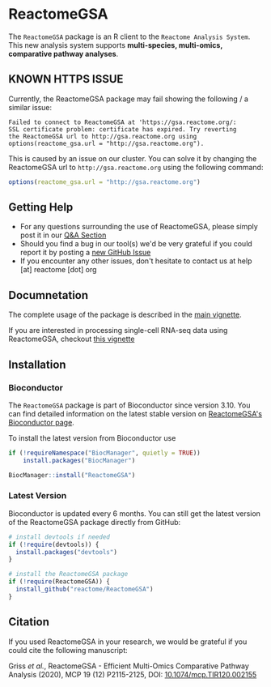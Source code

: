 # ReactomeGSA

The `ReactomeGSA` package is an R client to the `Reactome Analysis System`. This new analysis system supports **multi-species, multi-omics, comparative pathway analyses**.

## KNOWN HTTPS ISSUE

Currently, the ReactomeGSA package may fail showing the following / a similar issue:

```
Failed to connect to ReactomeGSA at 'https://gsa.reactome.org/: 
SSL certificate problem: certificate has expired. Try reverting 
the ReactomeGSA url to http://gsa.reactome.org using 
options(reactome_gsa.url = "http://gsa.reactome.org").
```

This is caused by an issue on our cluster. You can solve it by changing the ReactomeGSA url to `http://gsa.reactome.org` using the following command:

```r
options(reactome_gsa.url = "http://gsa.reactome.org")
```

## Getting Help

  * For any questions surrounding the use of ReactomeGSA, please simply post it in our [Q&A Section](https://github.com/reactome/ReactomeGSA/discussions)
  * Should you find a bug in our tool(s) we'd be very grateful if you could report it by posting a [new GitHub Issue](https://github.com/reactome/ReactomeGSA/issues/new)
  * If you encounter any other issues, don't hesitate to contact us at help [at] reactome [dot] org

## Documnetation

The complete usage of the package is described in the [main vignette](https://bioconductor.org/packages/release/bioc/vignettes/ReactomeGSA/inst/doc/using-reactomegsa.html).

If you are interested in processing single-cell RNA-seq data using ReactomeGSA, checkout [this vignette](https://bioconductor.org/packages/release/bioc/vignettes/ReactomeGSA/inst/doc/using-reactomegsa.html)

## Installation

### Bioconductor

The `ReactomeGSA` package is part of Bioconductor since version 3.10. You can find detailed information on the latest stable version on [ReactomeGSA's Bioconductor page](https://doi.org/doi:10.18129/B9.bioc.ReactomeGSA).

To install the latest version from Bioconductor use

```r
if (!requireNamespace("BiocManager", quietly = TRUE))
    install.packages("BiocManager")

BiocManager::install("ReactomeGSA")
```

### Latest Version

Bioconductor is updated every 6 months. You can still get the latest version of the ReactomeGSA package directly from GitHub:

```r
# install devtools if needed
if (!require(devtools)) {
  install.packages("devtools")
}

# install the ReactomeGSA package
if (!require(ReactomeGSA)) {
  install_github("reactome/ReactomeGSA")
}
```

## Citation

If you used ReactomeGSA in your research, we would be grateful if you could cite the following manuscript:

Griss *et al.*, ReactomeGSA - Efficient Multi-Omics Comparative Pathway Analysis (2020), MCP 19 (12) P2115-2125, DOI: [10.1074/mcp.TIR120.002155](https://doi.org/10.1074/mcp.TIR120.002155)
